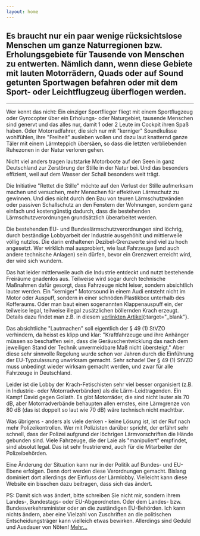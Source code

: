 ```yaml
---
layout: home
---
```


## Es braucht nur ein paar wenige rücksichtslose Menschen um ganze Naturregionen bzw. Erholungsgebiete für Tausende von Menschen zu entwerten. Nämlich dann, wenn diese Gebiete mit lauten Motorrädern, Quads oder auf Sound getunten Sportwagen befahren oder mit dem Sport- oder Leichtflugzeug überflogen werden. 

<hr>

Wer kennt das nicht: Ein einziger Sportflieger fliegt mit einem Sportflugzeug oder Gyrocopter über ein Erholungs- oder Naturgebiet, tausende Menschen sind genervt und das alles nur, damit 1 oder 2 Leute im Cockpit ihren Spaß haben. Oder Motorradfahrer, die sich nur mit "kerniger" Soundkulisse wohlfühlen, ihre "Freiheit" ausleben wollen und dazu laut knatternd ganze Täler mit einem Lärmteppich übersäen, so dass die letzten verbliebenden Ruhezonen in der Natur verloren gehen. 

Nicht viel anders tragen lautstarke Motorboote auf den Seen in ganz Deutschland zur Zerstörung der Stille in der Natur bei. Und das besonders effizient, weil auf dem Wasser der Schall besonders weit trägt.

Die Initiative "Rettet die Stille" möchte auf den Verlust der Stille aufmerksam machen und versuchen, mehr Menschen für effektiven Lärmschutz zu gewinnen. Und dies nicht durch den Bau von teuren Lärmschutzwänden oder passiven Schallschutz an den Fenstern der Wohnungen, sondern ganz einfach und kostengünstig dadurch, dass die bestehenden Lärmschutzverordnungen grundsätzlich überarbeitet werden.

Die bestehenden EU- und Bundeslärmschutzverordnungen sind löchrig, durch beständige Lobbyarbeit der Industrie ausgehöhlt und mittlerweile völlig nutzlos. Die darin enthaltenen Dezibel-Grenzwerte sind viel zu hoch angesetzt. Wer wirklich mal ausprobiert, wie laut Fahrzeuge (und auch andere technische Anlagen) sein dürfen, bevor ein Grenzwert erreicht wird, der wird sich wundern.

Das hat leider mittlerweile auch die Industrie entdeckt und nutzt bestehende Freiräume gnadenlos aus. Teilweise wird sogar durch technische Maßnahmen dafür gesorgt, dass Fahrzeuge nicht leiser, sondern absichtlich lauter werden. Ein "kerniger" Motorsound in einem Audi entsteht nicht im Motor oder Auspuff, sondern in einer schnöden Plastikbox unterhalb des Kofferaums. Oder man baut einen sogenannten Klappenauspuff ein, der teilweise legal, teilweise illegal zusätzlichen böllernden Krach erzeugt. Details dazu findet man z.B. in diesem [verlinkten Artikel](https://www.autotuning.de/was-ist-ein-klappenauspuff/){:target="_blank"}.

Das absichtliche "Lautmachen" soll eigentlich der § 49 (1) StVZO verhindern, da heisst es klipp und klar: "Kraftfahrzeuge und ihre Anhänger müssen so beschaffen sein, dass die Geräuschentwicklung das nach dem jeweiligen Stand der Technik unvermeidbare Maß nicht übersteigt." Aber diese sehr sinnvolle Regelung wurde schon vor Jahren durch die Einführung der EU-Typzulassung unwirksam gemacht. Sehr schade! Der § 49 (1) StVZO muss unbedingt wieder wirksam gemacht werden, und zwar für alle Fahrzeuge in Deutschland.

Leider ist die Lobby der Krach-Fetischisten sehr viel besser organisiert (z.B. in Industrie- oder Motorradverbänden) als die Lärm-Leidtragenden. Ein Kampf David gegen Goliath. Es gibt Motorräder, die sind nicht lauter als 70 dB, aber Motorradverbände behaupten allen ernstes, eine Lärmgrenze von 80 dB (das ist doppelt so laut wie 70 dB) wäre technisch nicht machtbar.

Was übrigens - anders als viele denken - keine Lösung ist, ist der Ruf nach mehr Polizeikontrollen. Wer mit Polizisten darüber spricht, der erfährt sehr schnell, dass der Polizei aufgrund der löchrigen Lärmvorschriften die Hände gebunden sind. Viele Fahrzeuge, die der Laie als "manipuliert" empfindet, sind absolut legal. Das ist sehr frustrierend, auch für die Mitarbeiter der Polizeibehörden. 

Eine Änderung der Situation kann nur in der Politik auf Bundes- und EU-Ebene erfolgen. Denn dort werden diese Verordnungen gemacht. Bislang dominiert dort allerdings der Einfluss der Lärmlobby. Vielleicht kann diese Website ein bisschen dazu beitragen, dass sich das ändert. 

PS: Damit sich was ändert, bitte schreiben Sie nicht mir, sondern ihrem Landes-, Bundestags- oder EU-Abgeordneten. Oder dem Landes- bzw. Bundesverkehrsminister oder an die zuständigen EU-Behörden. Ich kann nichts ändern, aber eine Vielzahl von Zuschriften an die politischen Entscheidungsträger kann vielleich etwas bewirken. Allerdings sind Geduld und Ausdauer von Nöten! <a href="index2.html">Mehr...</a>
